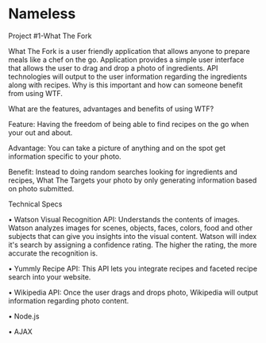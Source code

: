 # Nameless
Project #1-What The Fork

What The Fork is a user friendly application that allows anyone to prepare meals like a chef on the go.
Application provides a simple user interface that allows the user to drag and drop a photo of ingredients. API technologies will output to the user information regarding the ingredients along with recipes. Why is this important and how can someone benefit from using WTF.

What are the features, advantages and benefits of using WTF?

Feature: Having the freedom of being able to find recipes on the go when your out and about.

Advantage: You can take a picture of anything and on the spot get information specific to your photo.

Benefit: Instead to doing random searches looking for ingredients and recipes, What The Targets your photo by only generating information based on photo submitted.


Technical Specs

•	Watson Visual Recognition API: Understands the contents of images. Watson analyzes images for scenes, objects, faces, colors, food and    other subjects that can give you insights into the visual content. Watson will index it's search by assigning a confidence rating. The higher the rating, the more accurate the recognition is.

•	Yummly Recipe API: This API lets you integrate recipes and faceted recipe search into your website.

•	Wikipedia API: Once the user drags and drops photo, Wikipedia will output information regarding photo content.

•	Node.js

•	AJAX

